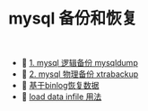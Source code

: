 # mysql 备份和恢复

‍

* 📄 [1. mysql 逻辑备份 mysqldump](mysql%20备份和恢复/1.%20mysql%20逻辑备份%20mysqldump.md)
* 📄 [2. mysql 物理备份 xtrabackup](mysql%20备份和恢复/2.%20mysql%20物理备份%20xtrabackup%20.md)
* 📄 [基于binlog恢复数据](mysql%20备份和恢复/基于binlog恢复数据.md)
* 📄 [load data infile 用法](mysql%20备份和恢复/load%20data%20infile%20用法.md)

‍
